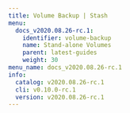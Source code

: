 ```yaml
---
title: Volume Backup | Stash
menu:
  docs_v2020.08.26-rc.1:
    identifier: volume-backup
    name: Stand-alone Volumes
    parent: latest-guides
    weight: 30
menu_name: docs_v2020.08.26-rc.1
info:
  catalog: v2020.08.26-rc.1
  cli: v0.10.0-rc.1
  version: v2020.08.26-rc.1
---
```


